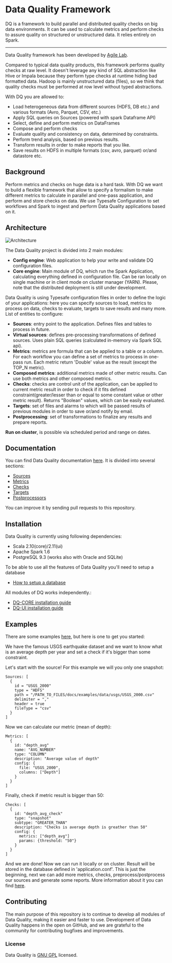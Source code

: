 # Data Quality Framework

DQ is a framework to build parallel and distributed quality checks on big data environments.
It can be used to calculate metrics and perform checks to assure quality on structured or unstructured data.
It relies entirely on Spark.

---

Data Quality framework has been developed by [Agile Lab](http://www.agilelab.it).

Compared to typical data quality products, this framework performs quality checks at raw level.
It doesn't leverage any kind of SQL abstraction like Hive or Impala because they perform type checks at runtime hiding bad formatted data.
Hadoop is mainly unstructured data (files), so we think that quality checks must be performed at row level without typed abstractions.

With DQ you are allowed to:
- Load heterogeneous data from different sources (HDFS, DB etc.) and various formats (Avro, Parquet, CSV, etc.)
- Apply SQL queries on Sources (powered with spark Dataframe API) 
- Select, define and perform metrics on DataFrames
- Compose and perform checks
- Evaluate quality and consistency on data, determined by constraints.
- Perform trend analysis, based on previous results.
- Transform results in order to make reports that you like.
- Save results on HDFS in multiple formats (csv, avro, parquet) or/and datastore etc.

## Background

Perform metrics and checks on huge data is a hard task. With DQ we want to build a flexible framework that allow to specify a formalism to make different metrics to calculate in parallel and one-pass application, and perform and store checks on data.
We use Typesafe Configuration to set workflows and Spark to ingest and perform Data Quality applications based on it.

## Architecture

![Architecture](docs/diagrams/DQ2.png)

The Data Quality project is divided into 2 main modules:
- **Config engine**: Web application to help your write and validate DQ configuration files.
- **Core engine**: Main module of DQ, which run the Spark Application, calculating everything defined in configuration file.
 Can be ran locally on single machine or in client mode on cluster manager (YARN). Please, note that the distributed deployment is still under development.

Data Quality is using Typesafe configuration files in order to define the logic of your applications:
 here you can specify sources to load, metrics to process on data, checks to evaluate, targets to save results and many more.
List of entities to configure:
- **Sources**: entry point to the application. Defines files and tables to process in future.
- **Virtual sources**: defines pre-processing transformations of defined sources. Uses plain SQL queries (calculated in-memory via Spark SQL api).
- **Metrics**: metrics are formula that can be applied to a table or a column. For each workflow you can define a set of metrics to process in one-pass run. Each metric return 'Double' value as the result (except the TOP_N metric).
- **Composed metrics**: additional metrics made of other metric results. Can use both metrics and other composed metrics.
- **Checks**: checks are control unit of the application, can be applied to current metric result in order to check if it fits defined constraint(greater/lesser than or equal to some constant value or other metric result). Returns "Boolean" values, which can be easily evaluated.
- **Targets**: set of files and alarms to which will be passed results of previous modules in order to save or/and notify by email. 
- **Postprocessing**: set of transformations to finalize any results and prepare reports.

**Run on cluster**, is possible via scheduled period and range on dates.

## Documentation

You can find Data Quality documentation [here](docs).
It is divided into several sections:
- [Sources](docs/sources.md)
- [Metrics](docs/metrics.md)
- [Checks](docs/checks.md)
- [Targets](docs/targets.md)
- [Postprocessors](docs/postprocessors.md)

You can improve it by sending pull requests to this repository.

## Installation

Data Quality is currently using following dependencies:
- Scala 2.10(core)/2.11(ui)
- Apache Spark 1.6
- PostgreSQL 9.3 (works also with Oracle and SQLite)

To be able to use all the features of Data Quality you'll need to setup a database
- [How to setup a database](docs/installation/database-setup.md)

All modules of DQ works independently.:
- [DQ-CORE installation guide](docs/installation/core-setup.md)
- [DQ-UI installation guide](docs/installation/ui-setup.md)

## Examples

There are some examples [here](docs/examples/examples.md), but here is one to get you started:

We have the famous USGS earthquake dataset and we want to know what is an average depth per year and 
set a check if it's bigger than some constraint.

Let's start with the source! For this example we will you only one snapshot:
```hocon
Sources: [
  {
    id = "USGS_2000"
    type = "HDFS"
    path = "/PATH_TO_FILES/docs/examples/data/usgs/USGS_2000.csv"
    delimiter = ","
    header = true
    fileType = "csv"
  }
]
```
Now we can calculate our metric (mean of depth):
```hocon
Metrics: [
  {
    id: "depth_avg"
    name: "AVG_NUMBER"
    type: "COLUMN"
    description: "Average value of depth"
    config: {
      file: "USGS_2000",
      columns: ["Depth"]
    }
  }
]
```
Finally, check if metric result is bigger than 50:
```hocon
Checks: [
  {
    id: "depth_avg_check"
    type: "snapshot"
    subtype: "GREATER_THAN"
    description: "Checks is average depth is greather than 50"
    config: {
      metrics: ["depth_avg"]
      params: {threshold: "50"}
    }
  }
]
```
And we are done! Now we can run it locally or on cluster. Result will be stored in the database defined in 'application.conf'.
This is just the beginning, next we can add more metrics, checks, preprocess/postprocess our sources and
generate some reports. More information about it you can find [here](docs/examples/examples.md).

## Contributing

The main purpose of this repository is to continue to develop all modules of Data Quality, making it easier and faster to use.
Development of Data Quality happens in the open on GitHub, and we are grateful to the community for contributing bugfixes and improvements.

### License

Data Quality is [GNU GPL](LICENSE) licensed.


